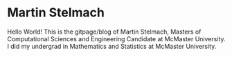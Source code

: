 # Martin Stelmach


Hello World!
This is the gitpage/blog of Martin Stelmach, Masters of Computational Sciences and Engineering Candidate at McMaster University.
I did my undergrad in Mathematics and Statistics at McMaster University.

